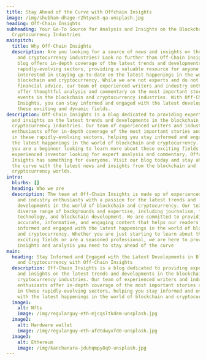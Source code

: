 ```yaml
---
title: Stay Ahead of the Curve with Offchain Insights
image: /img/shubham-dhage-r2htyws5-qa-unsplash.jpg
heading: Off-Chain Insights
subheading: Your Go-To Source for Analysis and Insights on the Blockchain and
  Cryptocurrency Industries
mainpitch:
  title: Why Off-Chain Insights
  description: Are you looking for a source of news and insights on the blockchain
    and cryptocurrency industries? Look no further than Off-Chain Insights. Our
    blog offers in-depth coverage of the latest trends and developments in these
    rapidly-evolving sectors, providing a valuable resource for anyone
    interested in staying up-to-date on the latest happenings in the world of
    blockchain and cryptocurrency. While we are not experts and do not provide
    financial advice, our team of experienced writers and industry enthusiasts
    offer thoughtful analysis and commentary on the most important stories and
    events in the blockchain and cryptocurrency industries. With Off-Chain
    Insights, you can stay informed and engaged with the latest developments in
    these exciting and dynamic fields.
description: Off-Chain Insights is a blog dedicated to providing expert analysis
  and insights on the latest trends and developments in the blockchain and
  cryptocurrency industries. Our team of experienced writers and industry
  enthusiasts offer in-depth coverage of the most important stories and events
  in these rapidly-evolving sectors, helping you stay informed and engaged with
  the latest happenings in the world of blockchain and cryptocurrency. Whether
  you are a beginner looking to learn more about these exciting fields or an
  experienced investor looking for expert analysis and commentary, Offchain
  Insights has something for everyone. Visit our blog today and stay ahead of
  the curve with the latest news and insights from the blockchain and
  cryptocurrency worlds.
intro:
  blurbs: []
  heading: Who we are
  description: The team at Off-Chain Insights is made up of experienced writers
    and industry enthusiasts with a passion for the latest trends and
    developments in the world of blockchain and cryptocurrency. Our team has a
    diverse range of backgrounds and expertise, including journalism, finance,
    technology, and blockchain development. We are committed to providing
    accurate, informative, and engaging content that helps our readers stay
    informed and engaged with the latest happenings in the world of blockchain
    and cryptocurrency. Whether you are just starting to learn about these
    exciting fields or are a seasoned professional, we are here to provide the
    insights and analysis you need to stay ahead of the curve
main:
  heading: Stay Informed and Engaged with the Latest Developments in Blockchain
    and Cryptocurrency with Off-Chain Insights
  description: Off-Chain Insights is a blog dedicated to providing expert analysis
    and insights on the latest trends and developments in the blockchain and
    cryptocurrency industries. Our team of experienced writers and industry
    enthusiasts offer in-depth coverage of the most important stories and events
    in these rapidly-evolving sectors, helping you stay informed and engaged
    with the latest happenings in the world of blockchain and cryptocurrency.
  image1:
    alt: Nfts
    image: /img/regularguy-eth-mjcqsltkdem-unsplash.jpg
  image2:
    alt: Hardware wallet
    image: /img/regularguy-eth-afdtdwyxfd0-unsplash.jpg
  image3:
    alt: Ethereum
    image: /img/kanchanara-jduhqmpy8q0-unsplash.jpg
---
```

